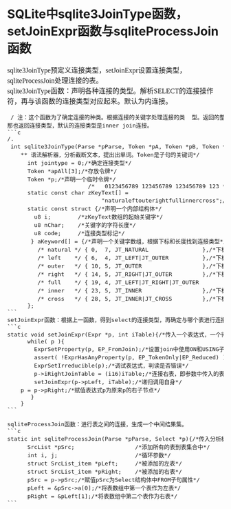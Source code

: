# SQLite中sqlite3JoinType函数，setJoinExpr函数与sqliteProcessJoin函数
<font face="微软雅黑" size="3px">

sqlite3JoinType预定义连接类型，setJoinExpr设置连接类型，sqliteProcessJoin处理连接的表。
<br> sqlite3JoinType函数：声明各种连接的类型。解析SELECT的连接操作符，再与该函数的连接类型对应起来。默认为内连接。
<pre> / 注：这个函数为了确定连接的种类。根据连接的关键字处理连接的类  型。返回的整数代表连接的类型，而在处理关键字的过程中检测到错误，
那也返回连接类型，默认的连接类型是inner join连接。
```c
/.
 int sqlite3JoinType(Parse *pParse, Token *pA, Token *pB, Token *pC){/*传入分析树，三个令牌结构体.其中Parse是
 	** 语法解析器，分析截断文本，提出出单词。Token是子句的关键词*/
	  int jointype = 0;/*确定连接类型*/
 	  Token *apAll[3];/*存放令牌*/
 	  Token *p;/*声明一个临时令牌*/
					    /*   0123456789 123456789 123456789 123 */
	  static const char zKeyText[] =
	                        "naturaleftouterightfullinnercross";/*存放字符数组，里面装的是连接类型，在下文中进行调用*/
	  static const struct {/*声明一个内部结构体*/
	    u8 i;        /*zKeyText数组的起始关键字*/
	 	u8 nChar;    /*关键字的字符长度*/
	    u8 code;     /*连接类型标记*/
	   } aKeyword[] = {/*声明一个关键字数组，根据下标和长度找到连接类型*/
 	     /* natural */ { 0,  7, JT_NATURAL                },/*下标从0开始，长度为7，自然连接*/
	     /* left    */ { 6,  4, JT_LEFT|JT_OUTER          },/*下标从6开始，长度为4，左连接或外连接*/
 	     /* outer   */ { 10, 5, JT_OUTER                  },/*下标从10开始，长度为5，外连接*/
	 	 /* right   */ { 14, 5, JT_RIGHT|JT_OUTER         },/*下标从14开始，长度为5，右连接或外连接*/
	     /* full    */ { 19, 4, JT_LEFT|JT_RIGHT|JT_OUTER         },/*下标从19开始，长度为4，左连接或右连接或外连接，实质是个全连接*/
		 /* inner   */ { 23, 5, JT_INNER                  },/*下标从23开始，长度为5，内连接*/
	     /* cross   */ { 28, 5, JT_INNER|JT_CROSS         },/*下标从28开始，长度为5，内连接或CROSS连接，实质是个CROSS join*/
	  };
```
setJoinExpr函数：根据上一函数，得到select的连接类型，再确定与哪个表进行连接及连接类型。
```c
static void setJoinExpr(Expr *p, int iTable){/*传入一个表达式，一个待连接的表*/
 	  while( p ){
	 	ExprSetProperty(p, EP_FromJoin);/*设置join中使用ON和USING子句*/
		assert( !ExprHasAnyProperty(p, EP_TokenOnly|EP_Reduced) );/*判断表达式的属性，关于表达式的长度和剩余长度*/
		ExprSetIrreducible(p);/*调试表达式，判读是否错误*/
	 	p->iRightJoinTable = (i16)iTable;/*连接右表，即参数中传入的表*/
		setJoinExpr(p->pLeft, iTable);/*递归调用自身*/
	p = p->pRight;/*赋值表达式p为原来p的右子节点*/
	   }
	}
```

sqliteProcessJoin函数：进行表之间的连接，生成一个中间结果集。
```c
static int sqliteProcessJoin(Parse *pParse, Select *p){/*传入分析树，Select结构体*/
	  SrcList *pSrc;                  /*添加所有的表到表集合中*/
 	  int i, j;                       /*循环参数*/
	  struct SrcList_item *pLeft;     /*被添加的左表*/
	  struct SrcList_item *pRight;    /*被添加的右表*/
 	  pSrc = p->pSrc;/*赋值pSrc为Select结构体中FROM子句属性*/
 	  pLeft = &pSrc->a[0];/*将表数组中第一个表作为左表*/
 	  pRight = &pLeft[1];/*将表数组中第二个表作为右表*/
```
